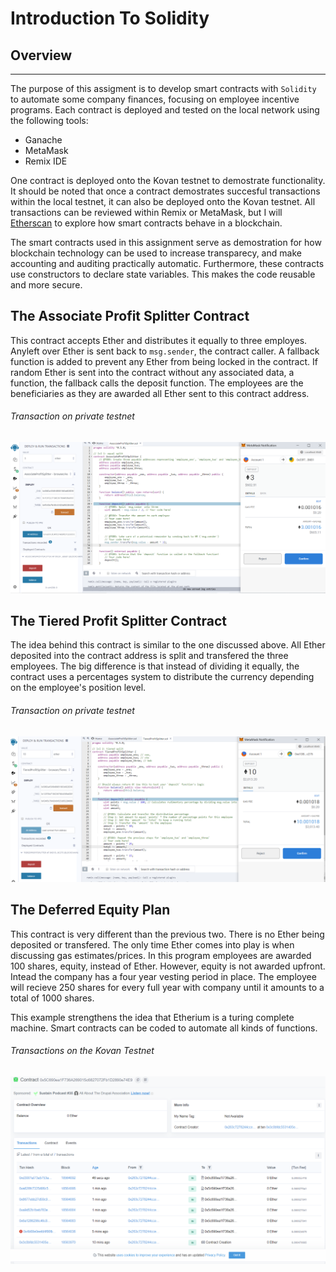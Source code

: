 # Introduction To Solidity
## Overview
---
The purpose of this assigment is to develop smart contracts with `Solidity` to automate some company finances, focusing on employee incentive programs. Each contract is deployed and tested on the local network using the following tools:
* Ganache
* MetaMask
* Remix IDE

One contract is deployed onto the Kovan testnet to demostrate functionality. It should be noted that once a contract demostrates succesful transactions within the local testnet, it can also be deployed onto the Kovan testnet. All transactions can be reviewed within Remix or MetaMask, but I will [Etherscan](https://kovan.etherscan.io/) to explore how smart contracts behave in a blockchain. 

The smart contracts used in this assignment serve as demostration for how blockchain technology can be used to increase transparecy, and make accounting and auditing practically automatic. Furthermore, these contracts use constructors to declare state variables. This makes the code reusable and more secure. 

## The Associate Profit Splitter Contract
This contract accepts Ether and distributes it equally to three employes. Anyleft over Ether is sent back to `msg.sender`, the contract caller. A fallback function is added to prevent any Ether from being locked in the contract. If random Ether is sent into the contract without any associated data, a function, the fallback calls the deposit function. The employees are the beneficiaries as they are awarded all Ether sent to this contract address. 
###### Transaction on private testnet
![AssociateProfitSplitter Contract](screenshots/associateprofitsplitter.png)


## The Tiered Profit Splitter Contract
The idea behind this contract is similar to the one discussed above. All Ether deposited into the contract address is split and transfered the three employees. The big difference is that instead of dividing it equally, the contract uses a percentages system to distribute the currency depending on the employee's position level. 
###### Transaction on private testnet
![TieredProfitSplitter](screenshots/tieredprofitspliter.png)
## The Deferred Equity Plan
This contract is very different than the previous two. There is no Ether being deposited or transfered. The only time Ether comes into play is when discussing gas estimates/prices. In this program employees are awarded 100 shares,  equity, instead of Ether. However, equity is not awarded upfront. Intead the company has a four year vesting period in place. The employee will recieve 250 shares for every full year with company until it amounts to a total of 1000 shares.  

This example strengthens the idea that Etherium is a turing complete machine. Smart contracts can be coded to automate all kinds of functions. 

###### Transactions on the Kovan Testnet
![DefferedEqutiyPlan](screenshots/scan_tx_etherscan.png)








 